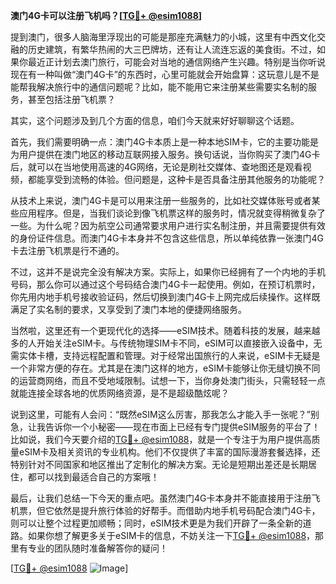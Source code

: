 **澳门4G卡可以注册飞机吗？[[TG💪+ @esim1088](https://t.me/s/esim1088)]**

提到澳门，很多人脑海里浮现出的可能是那座充满魅力的小城，这里有中西文化交融的历史建筑，有繁华热闹的大三巴牌坊，还有让人流连忘返的美食街。不过，如果你最近正计划去澳门旅行，可能会对当地的通信网络产生兴趣。特别是当你听说现在有一种叫做“澳门4G卡”的东西时，心里可能就会开始盘算：这玩意儿是不是能帮我解决旅行中的通信问题呢？比如，能不能用它来注册某些需要实名制的服务，甚至包括注册飞机票？

其实，这个问题涉及到几个方面的信息，咱们今天就来好好聊聊这个话题。

首先，我们需要明确一点：澳门4G卡本质上是一种本地SIM卡，它的主要功能是为用户提供在澳门地区的移动互联网接入服务。换句话说，当你购买了澳门4G卡后，就可以在当地使用高速的4G网络，无论是刷社交媒体、查地图还是观看视频，都能享受到流畅的体验。但问题是，这种卡是否具备注册其他服务的功能呢？

从技术上来说，澳门4G卡是可以用来注册一些服务的，比如社交媒体账号或者某些应用程序。但是，当我们谈论到像飞机票这样的服务时，情况就变得稍微复杂了一些。为什么呢？因为航空公司通常要求用户进行实名制注册，并且需要提供有效的身份证件信息。而澳门4G卡本身并不包含这些信息，所以单纯依靠一张澳门4G卡去注册飞机票是行不通的。

不过，这并不是说完全没有解决方案。实际上，如果你已经拥有了一个内地的手机号码，那么你可以通过这个号码结合澳门4G卡一起使用。例如，在预订机票时，你先用内地手机号接收验证码，然后切换到澳门4G卡上网完成后续操作。这样既满足了实名制的要求，又享受到了澳门本地的便捷网络服务。

当然啦，这里还有一个更现代化的选择——eSIM技术。随着科技的发展，越来越多的人开始关注eSIM卡。与传统物理SIM卡不同，eSIM可以直接嵌入设备中，无需实体卡槽，支持远程配置和管理。对于经常出国旅行的人来说，eSIM卡无疑是一个非常方便的存在。尤其是在澳门这样的地方，eSIM卡能够让你无缝切换不同的运营商网络，而且不受地域限制。试想一下，当你身处澳门街头，只需轻轻一点就能连接全球各地的优质网络资源，是不是超级酷炫呢？

说到这里，可能有人会问：“既然eSIM这么厉害，那我怎么才能入手一张呢？”别急，让我告诉你一个小秘密——现在市面上已经有专门提供eSIM服务的平台了！比如说，我们今天要介绍的[TG💪+ @esim1088](https://t.me/s/esim1088)，就是一个专注于为用户提供高质量eSIM卡及相关资讯的专业机构。他们不仅提供了丰富的国际漫游套餐选择，还特别针对不同国家和地区推出了定制化的解决方案。无论是短期出差还是长期居住，都可以找到最适合自己的方案哦！

最后，让我们总结一下今天的重点吧。虽然澳门4G卡本身并不能直接用于注册飞机票，但它依然是提升旅行体验的好帮手。而借助内地手机号码配合澳门4G卡，则可以让整个过程更加顺畅；同时，eSIM技术更是为我们开辟了一条全新的道路。如果你想了解更多关于eSIM卡的信息，不妨关注一下[TG💪+ @esim1088](https://t.me/s/esim1088)，那里有专业的团队随时准备解答你的疑问！

[[TG💪+ @esim1088](https://t.me/s/esim1088) ![Image](https://i.postimg.cc/4NQfJmqS/Snipaste-2025-05-13-00-14-12.png)]